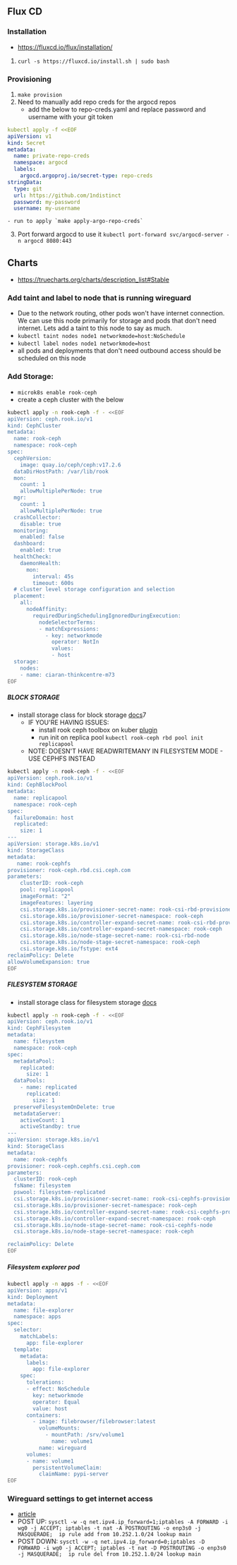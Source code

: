 ## Flux CD
### Installation 
- https://fluxcd.io/flux/installation/
1. `curl -s https://fluxcd.io/install.sh | sudo bash`

### Provisioning 
1. `make provision` 
2. Need to manually add repo creds for the argocd repos 
    - add the below to repo-creds.yaml and replace password and username with your git token 
```yaml
kubectl apply -f <<EOF
apiVersion: v1
kind: Secret
metadata:
  name: private-repo-creds
  namespace: argocd
  labels:
    argocd.argoproj.io/secret-type: repo-creds
stringData:
  type: git
  url: https://github.com/1ndistinct
  password: my-password
  username: my-username
```
    - run to apply `make apply-argo-repo-creds`
3. Port forward argocd to use it `kubectl port-forward svc/argocd-server -n argocd 8080:443`

## Charts
- https://truecharts.org/charts/description_list#Stable

### Add taint and label to node that is running wireguard 
- Due to the network routing, other pods won't have internet connection. We can use this node primarily for storage and pods that don't need internet. Lets add a taint to this node to say as much. 
- `kubectl taint nodes node1 networkmode=host:NoSchedule`
- `kubectl label nodes node1 networkmode=host`
- all pods and deployments that don't need outbound access should be scheduled on this node 

### Add Storage:
- `microk8s enable rook-ceph`
- create a ceph cluster with the below 
```bash
kubectl apply -n rook-ceph -f - <<EOF
apiVersion: ceph.rook.io/v1
kind: CephCluster
metadata:
  name: rook-ceph
  namespace: rook-ceph
spec:
  cephVersion:
    image: quay.io/ceph/ceph:v17.2.6
  dataDirHostPath: /var/lib/rook
  mon:
    count: 1
    allowMultiplePerNode: true
  mgr:
    count: 1
    allowMultiplePerNode: true
  crashCollector:
    disable: true
  monitoring:
    enabled: false
  dashboard:
    enabled: true
  healthCheck:
    daemonHealth:
      mon:
        interval: 45s
        timeout: 600s
  # cluster level storage configuration and selection
  placement:
    all:
      nodeAffinity:
        requiredDuringSchedulingIgnoredDuringExecution:
          nodeSelectorTerms:
          - matchExpressions:
            - key: networkmode
              operator: NotIn
              values:
              - host  
  storage:
    nodes: 
    - name: ciaran-thinkcentre-m73
EOF
```
##### BLOCK STORAGE
- install storage class for block storage [docs](https://rook.io/docs/rook/v1.12/Storage-Configuration/Block-Storage-RBD/block-storage/#provision-storage)7
  - IF YOU'RE HAVING ISSUES: 
    - install rook ceph toolbox on kuber [plugin](https://rook.io/docs/rook/latest-release/Troubleshooting/kubectl-plugin/)
    - run init on replica pool `kubectl rook-ceph rbd pool init replicapool`
  - NOTE: DOESN'T HAVE READWRITEMANY IN FILESYSTEM MODE - USE CEPHFS INSTEAD
```bash 
kubectl apply -n rook-ceph -f - <<EOF
apiVersion: ceph.rook.io/v1
kind: CephBlockPool
metadata:
  name: replicapool
  namespace: rook-ceph
spec:
  failureDomain: host
  replicated:
    size: 1
---
apiVersion: storage.k8s.io/v1
kind: StorageClass
metadata:
   name: rook-cephfs
provisioner: rook-ceph.rbd.csi.ceph.com
parameters:
    clusterID: rook-ceph
    pool: replicapool
    imageFormat: "2"
    imageFeatures: layering
    csi.storage.k8s.io/provisioner-secret-name: rook-csi-rbd-provisioner
    csi.storage.k8s.io/provisioner-secret-namespace: rook-ceph
    csi.storage.k8s.io/controller-expand-secret-name: rook-csi-rbd-provisioner
    csi.storage.k8s.io/controller-expand-secret-namespace: rook-ceph
    csi.storage.k8s.io/node-stage-secret-name: rook-csi-rbd-node
    csi.storage.k8s.io/node-stage-secret-namespace: rook-ceph
    csi.storage.k8s.io/fstype: ext4
reclaimPolicy: Delete
allowVolumeExpansion: true
EOF
```
##### FILESYSTEM STORAGE
- install storage class for filesystem storage [docs](https://rook.io/docs/rook/v1.12/Storage-Configuration/Shared-Filesystem-CephFS/filesystem-storage/#create-the-filesystem)
```bash
kubectl apply -n rook-ceph -f - <<EOF
apiVersion: ceph.rook.io/v1
kind: CephFilesystem
metadata:
  name: filesystem
  namespace: rook-ceph
spec:
  metadataPool:
    replicated:
      size: 1
  dataPools:
    - name: replicated
      replicated:
        size: 1
  preserveFilesystemOnDelete: true
  metadataServer:
    activeCount: 1
    activeStandby: true
---
apiVersion: storage.k8s.io/v1
kind: StorageClass
metadata:
  name: rook-cephfs
provisioner: rook-ceph.cephfs.csi.ceph.com
parameters:
  clusterID: rook-ceph
  fsName: filesystem
  pswool: filesystem-replicated
  csi.storage.k8s.io/provisioner-secret-name: rook-csi-cephfs-provisioner
  csi.storage.k8s.io/provisioner-secret-namespace: rook-ceph
  csi.storage.k8s.io/controller-expand-secret-name: rook-csi-cephfs-provisioner
  csi.storage.k8s.io/controller-expand-secret-namespace: rook-ceph
  csi.storage.k8s.io/node-stage-secret-name: rook-csi-cephfs-node
  csi.storage.k8s.io/node-stage-secret-namespace: rook-ceph

reclaimPolicy: Delete
EOF
```
##### Filesystem explorer pod 
```bash
kubectl apply -n apps -f - <<EOF
apiVersion: apps/v1
kind: Deployment
metadata:
  name: file-explorer
  namespace: apps
spec:
  selector:
    matchLabels:
      app: file-explorer
  template:
    metadata:
      labels:
        app: file-explorer
    spec:
      tolerations:
      - effect: NoSchedule
        key: networkmode
        operator: Equal
        value: host
      containers:
        - image: filebrowser/filebrowser:latest
          volumeMounts:
            - mountPath: /srv/volume1
              name: volume1
          name: wireguard
      volumes:
      - name: volume1
        persistentVolumeClaim:
          claimName: pypi-server
EOF
``` 


### Wireguard settings to get internet access
- [article](https://unix.stackexchange.com/questions/607004/cant-access-services-on-server-using-its-public-ip-after-starting-wireguard)
- POST UP: `sysctl -w -q net.ipv4.ip_forward=1;iptables -A FORWARD -i wg0 -j ACCEPT; iptables -t nat -A POSTROUTING -o enp3s0 -j MASQUERADE;  ip rule add from 10.252.1.0/24 lookup main`
- POST DOWN: `sysctl -w -q net.ipv4.ip_forward=0;iptables -D FORWARD -i wg0 -j ACCEPT; iptables -t nat -D POSTROUTING -o enp3s0 -j MASQUERADE;  ip rule del from 10.252.1.0/24 lookup main`